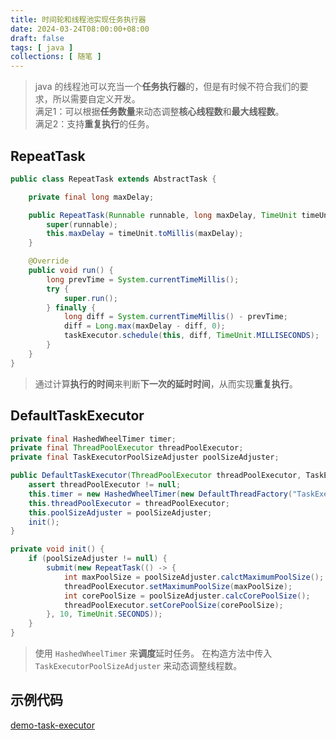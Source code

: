 ```yaml
---
title: 时间轮和线程池实现任务执行器
date: 2024-03-24T08:00:00+08:00
draft: false
tags: [ java ]
collections: [ 随笔 ]
---
```


> java 的线程池可以充当一个**任务执行器**的，但是有时候不符合我们的要求，所以需要自定义开发。<br/>
> 满足1：可以根据**任务数量**来动态调整**核心线程数**和**最大线程数**。<br/>
> 满足2：支持**重复执行**的任务。

## RepeatTask

```java
public class RepeatTask extends AbstractTask {

    private final long maxDelay;

    public RepeatTask(Runnable runnable, long maxDelay, TimeUnit timeUnit) {
        super(runnable);
        this.maxDelay = timeUnit.toMillis(maxDelay);
    }

    @Override
    public void run() {
        long prevTime = System.currentTimeMillis();
        try {
            super.run();
        } finally {
            long diff = System.currentTimeMillis() - prevTime;
            diff = Long.max(maxDelay - diff, 0);
            taskExecutor.schedule(this, diff, TimeUnit.MILLISECONDS);
        }
    }
}
```

> 通过计算**执行的时间**来判断**下一次的延时时间**，从而实现**重复执行**。

## DefaultTaskExecutor

```java
private final HashedWheelTimer timer;
private final ThreadPoolExecutor threadPoolExecutor;
private final TaskExecutorPoolSizeAdjuster poolSizeAdjuster;

public DefaultTaskExecutor(ThreadPoolExecutor threadPoolExecutor, TaskExecutorPoolSizeAdjuster poolSizeAdjuster) {
    assert threadPoolExecutor != null;
    this.timer = new HashedWheelTimer(new DefaultThreadFactory("TaskExecutor-Timer"), 10, TimeUnit.MILLISECONDS, 100, true, -1, threadPoolExecutor);
    this.threadPoolExecutor = threadPoolExecutor;
    this.poolSizeAdjuster = poolSizeAdjuster;
    init();
}

private void init() {
    if (poolSizeAdjuster != null) {
        submit(new RepeatTask(() -> {
            int maxPoolSize = poolSizeAdjuster.calctMaximumPoolSize();
            threadPoolExecutor.setMaximumPoolSize(maxPoolSize);
            int corePoolSize = poolSizeAdjuster.calcCorePoolSize();
            threadPoolExecutor.setCorePoolSize(corePoolSize);
        }, 10, TimeUnit.SECONDS));
    }
}
```

> 使用 `HashedWheelTimer` 来**调度**延时任务。
> 在构造方法中传入 `TaskExecutorPoolSizeAdjuster` 来动态调整线程数。

## 示例代码

[demo-task-executor](https://github.com/ooooo-youwillsee/demo-task-executor)